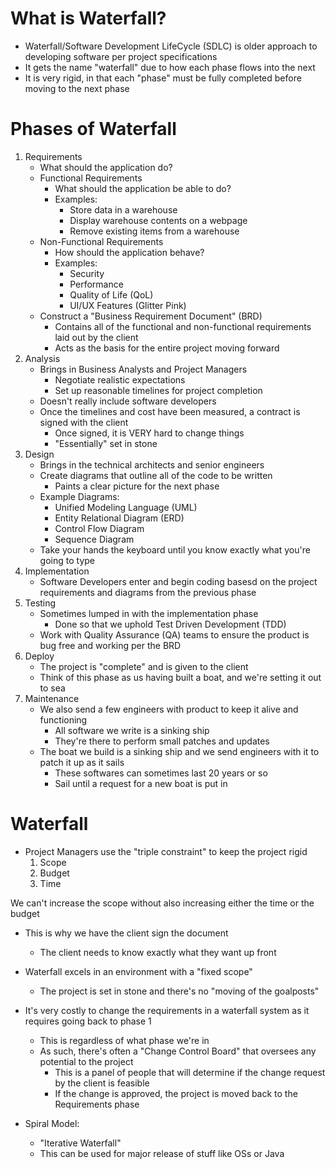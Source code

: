 # What is Waterfall?

- Waterfall/Software Development LifeCycle (SDLC) is older approach to developing software per project specifications
- It gets the name "waterfall" due to how each phase flows into the next
- It is very rigid, in that each "phase" must be fully completed before moving to the next phase

# Phases of Waterfall

1. Requirements
   - What should the application do?
   - Functional Requirements
     - What should the application be able to do?
     - Examples:
       - Store data in a warehouse
       - Display warehouse contents on a webpage
       - Remove existing items from a warehouse
   - Non-Functional Requirements
     - How should the application behave?
     - Examples:
       - Security
       - Performance
       - Quality of Life (QoL)
       - UI/UX Features (Glitter Pink)
   - Construct a "Business Requirement Document" (BRD)
     - Contains all of the functional and non-functional requirements laid out by the client
     - Acts as the basis for the entire project moving forward
2. Analysis
   - Brings in Business Analysts and Project Managers
     - Negotiate realistic expectations
     - Set up reasonable timelines for project completion
   - Doesn't really include software developers
   - Once the timelines and cost have been measured, a contract is signed with the client
     - Once signed, it is VERY hard to change things
     - "Essentially" set in stone
3. Design
   - Brings in the technical architects and senior engineers
   - Create diagrams that outline all of the code to be written
     - Paints a clear picture for the next phase
   - Example Diagrams:
     - Unified Modeling Language (UML)
     - Entity Relational Diagram (ERD)
     - Control Flow Diagram
     - Sequence Diagram
   - Take your hands the keyboard until you know exactly what you're going to type
4. Implementation
   - Software Developers enter and begin coding basesd on the project requirements and diagrams from the previous phase
5. Testing
   - Sometimes lumped in with the implementation phase
     - Done so that we uphold Test Driven Development (TDD)
   - Work with Quality Assurance (QA) teams to ensure the product is bug free and working per the BRD
6. Deploy
   - The project is "complete" and is given to the client
   - Think of this phase as us having built a boat, and we're setting it out to sea
7. Maintenance
   - We also send a few engineers with product to keep it alive and functioning
     - All software we write is a sinking ship
     - They're there to perform small patches and updates
   - The boat we build is a sinking ship and we send engineers with it to patch it up as it sails
     - These softwares can sometimes last 20 years or so
     - Sail until a request for a new boat is put in

# Waterfall

- Project Managers use the "triple constraint" to keep the project rigid
  1. Scope
  2. Budget
  3. Time

We can't increase the scope without also increasing either the time or the budget
- This is why we have the client sign the document
  - The client needs to know exactly what they want up front

- Waterfall excels in an environment with a "fixed scope"
  - The project is set in stone and there's no "moving of the goalposts"

- It's very costly to change the requirements in a waterfall system as it requires going back to phase 1
  - This is regardless of what phase we're in
  - As such, there's often a "Change Control Board" that oversees any potential to the project
    - This is a panel of people that will determine if the change request by the client is feasible
    - If the change is approved, the project is moved back to the Requirements phase

- Spiral Model:
  - "Iterative Waterfall"
  - This can be used for major release of stuff like OSs or Java